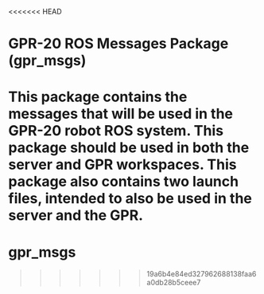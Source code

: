<<<<<<< HEAD
# GPR-20 ROS Messages Package (gpr_msgs)

This package contains the messages that will be used in the GPR-20 robot ROS system. This package should be used in both the server and GPR workspaces. This package also contains two launch files, intended to also be used in the server and the GPR.
=======
# gpr_msgs

>>>>>>> 19a6b4e84ed327962688138faa6a0db28b5ceee7
